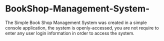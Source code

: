 # BookShop-Management-System-
The Simple Book Shop Management System was created in a simple console application, the system is openly-accessed, you are not require to enter any user login information in order to access the system.

